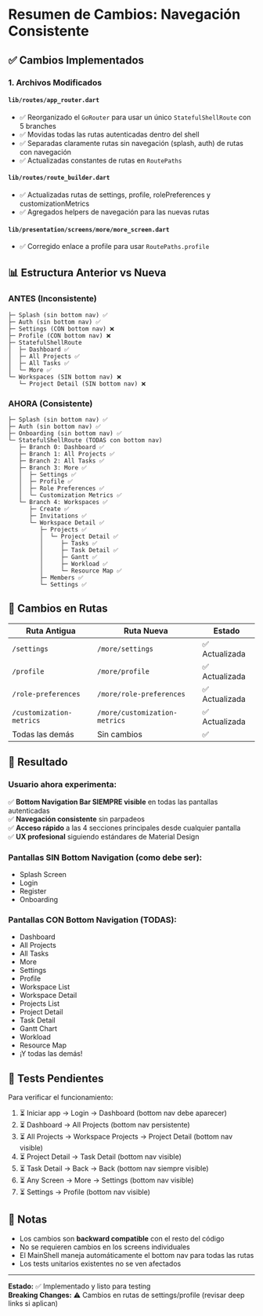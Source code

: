 # Resumen de Cambios: Navegación Consistente

## ✅ Cambios Implementados

### 1. Archivos Modificados

#### `lib/routes/app_router.dart`

- ✅ Reorganizado el `GoRouter` para usar un único `StatefulShellRoute` con 5 branches
- ✅ Movidas todas las rutas autenticadas dentro del shell
- ✅ Separadas claramente rutas sin navegación (splash, auth) de rutas con navegación
- ✅ Actualizadas constantes de rutas en `RoutePaths`

#### `lib/routes/route_builder.dart`

- ✅ Actualizadas rutas de settings, profile, rolePreferences y customizationMetrics
- ✅ Agregados helpers de navegación para las nuevas rutas

#### `lib/presentation/screens/more/more_screen.dart`

- ✅ Corregido enlace a profile para usar `RoutePaths.profile`

## 📊 Estructura Anterior vs Nueva

### ANTES (Inconsistente)

```
├─ Splash (sin bottom nav) ✅
├─ Auth (sin bottom nav) ✅
├─ Settings (CON bottom nav) ❌
├─ Profile (CON bottom nav) ❌
├─ StatefulShellRoute
│  ├─ Dashboard ✅
│  ├─ All Projects ✅
│  ├─ All Tasks ✅
│  └─ More ✅
└─ Workspaces (SIN bottom nav) ❌
   └─ Project Detail (SIN bottom nav) ❌
```

### AHORA (Consistente)

```
├─ Splash (sin bottom nav) ✅
├─ Auth (sin bottom nav) ✅
├─ Onboarding (sin bottom nav) ✅
└─ StatefulShellRoute (TODAS con bottom nav)
   ├─ Branch 0: Dashboard ✅
   ├─ Branch 1: All Projects ✅
   ├─ Branch 2: All Tasks ✅
   ├─ Branch 3: More ✅
   │  ├─ Settings ✅
   │  ├─ Profile ✅
   │  ├─ Role Preferences ✅
   │  └─ Customization Metrics ✅
   └─ Branch 4: Workspaces ✅
      ├─ Create ✅
      ├─ Invitations ✅
      └─ Workspace Detail ✅
         ├─ Projects ✅
         │  └─ Project Detail ✅
         │     ├─ Tasks ✅
         │     ├─ Task Detail ✅
         │     ├─ Gantt ✅
         │     ├─ Workload ✅
         │     └─ Resource Map ✅
         ├─ Members ✅
         └─ Settings ✅
```

## 🔄 Cambios en Rutas

| Ruta Antigua             | Ruta Nueva                    | Estado         |
| ------------------------ | ----------------------------- | -------------- |
| `/settings`              | `/more/settings`              | ✅ Actualizada |
| `/profile`               | `/more/profile`               | ✅ Actualizada |
| `/role-preferences`      | `/more/role-preferences`      | ✅ Actualizada |
| `/customization-metrics` | `/more/customization-metrics` | ✅ Actualizada |
| Todas las demás          | Sin cambios                   | ✅             |

## 🎯 Resultado

### Usuario ahora experimenta:

✅ **Bottom Navigation Bar SIEMPRE visible** en todas las pantallas autenticadas  
✅ **Navegación consistente** sin parpadeos  
✅ **Acceso rápido** a las 4 secciones principales desde cualquier pantalla  
✅ **UX profesional** siguiendo estándares de Material Design

### Pantallas SIN Bottom Navigation (como debe ser):

- Splash Screen
- Login
- Register
- Onboarding

### Pantallas CON Bottom Navigation (TODAS):

- Dashboard
- All Projects
- All Tasks
- More
- Settings
- Profile
- Workspace List
- Workspace Detail
- Projects List
- Project Detail
- Task Detail
- Gantt Chart
- Workload
- Resource Map
- ¡Y todas las demás!

## 🧪 Tests Pendientes

Para verificar el funcionamiento:

1. ⏳ Iniciar app → Login → Dashboard (bottom nav debe aparecer)
2. ⏳ Dashboard → All Projects (bottom nav persistente)
3. ⏳ All Projects → Workspace Projects → Project Detail (bottom nav visible)
4. ⏳ Project Detail → Task Detail (bottom nav visible)
5. ⏳ Task Detail → Back → Back (bottom nav siempre visible)
6. ⏳ Any Screen → More → Settings (bottom nav visible)
7. ⏳ Settings → Profile (bottom nav visible)

## 📝 Notas

- Los cambios son **backward compatible** con el resto del código
- No se requieren cambios en los screens individuales
- El MainShell maneja automáticamente el bottom nav para todas las rutas
- Los tests unitarios existentes no se ven afectados

---

**Estado:** ✅ Implementado y listo para testing  
**Breaking Changes:** ⚠️ Cambios en rutas de settings/profile (revisar deep links si aplican)
